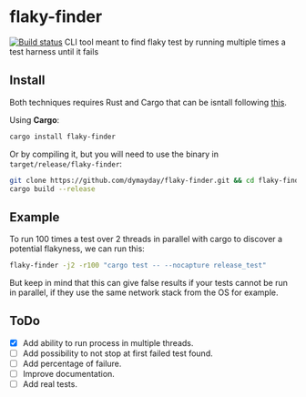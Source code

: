 # flaky-finder

[![Build status](https://travis-ci.com/dymayday/flaky-finder.svg?branch=master)](https://travis-ci.com/dymayday/flaky-finder)
CLI tool meant to find flaky test by running multiple times a test harness until it fails

## Install

Both techniques requires Rust and Cargo that can be isntall following [this](https://doc.rust-lang.org/cargo/getting-started/installation.html<Paste>).

Using **Cargo**:

```bash
cargo install flaky-finder
```

Or by compiling it, but you will need to use the binary in `target/release/flaky-finder`:

```bash
git clone https://github.com/dymayday/flaky-finder.git && cd flaky-finder
cargo build --release
```

## Example

To run 100 times a test over 2 threads in parallel with cargo to discover a potential flakyness, we can run this:

```bash
flaky-finder -j2 -r100 "cargo test -- --nocapture release_test"
```

But keep in mind that this can give false results if your tests cannot be run in parallel, if they use the same network stack from the OS for example.

## ToDo

- [X] Add ability to run process in multiple threads.
- [ ] Add possibility to not stop at first failed test found.
- [ ] Add percentage of failure.
- [ ] Improve documentation.
- [ ] Add real tests.

